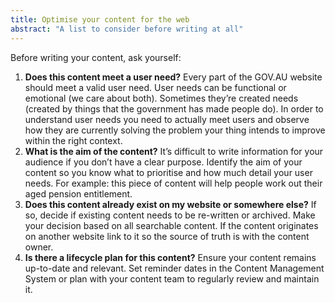 ```yaml
---
title: Optimise your content for the web
abstract: "A list to consider before writing at all"
---
```


Before writing your content, ask yourself:

1. **Does this content meet a user need?** Every part of the GOV.AU website should meet a valid user need. User needs can be functional or emotional (we care about both). Sometimes they’re created needs (created by things that the government has made people do). In order to understand user needs you need to actually meet users and observe how they are currently solving the problem your thing intends to improve within the right context.
2. **What is the aim of the content?** It’s difficult to write information for your audience if you don’t have a clear purpose. Identify the aim of your content so you know what to prioritise and how much detail your user needs. For example: this piece of content will help people work out their aged pension entitlement.
3. **Does this content already exist on my website or somewhere else?** If so, decide if existing content needs to be re-written or archived. Make your decision based on all searchable content. If the content originates on another website link to it so the source of truth is with the content owner.
4. **Is there a lifecycle plan for this content?** Ensure your content remains up-to-date and relevant. Set reminder dates in the Content Management System or plan with your content team to regularly review and maintain it.
